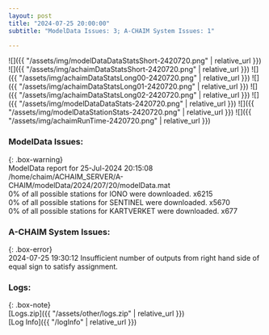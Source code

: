 ```yaml
---
layout: post
title: "2024-07-25 20:00:00"
subtitle: "ModelData Issues: 3; A-CHAIM System Issues: 1"

---
```


![]({{ "/assets/img/modelDataDataStatsShort-2420720.png" | relative_url }})
![]({{ "/assets/img/achaimDataStatsShort-2420720.png" | relative_url }})
![]({{ "/assets/img/achaimDataStatsLong00-2420720.png" | relative_url }})
![]({{ "/assets/img/achaimDataStatsLong01-2420720.png" | relative_url }})
![]({{ "/assets/img/achaimDataStatsLong02-2420720.png" | relative_url }})
![]({{ "/assets/img/modelDataDataStats-2420720.png" | relative_url }})
![]({{ "/assets/img/modelDataStationStats-2420720.png" | relative_url }})
![]({{ "/assets/img/achaimRunTime-2420720.png" | relative_url }})


### ModelData Issues:  
  
{: .box-warning}  
 ModelData report for 25-Jul-2024 20:15:08   
 /home/chaim/ACHAIM_SERVER/A-CHAIM/modelData/2024/207/20/modelData.mat   
 0% of all possible stations for IONO were downloaded. x6215   
 0% of all possible stations for SENTINEL were downloaded. x5670   
 0% of all possible stations for KARTVERKET were downloaded. x677   
  
### A-CHAIM System Issues:  
  
{: .box-error}  
2024-07-25 19:30:12 Insufficient number of outputs from right hand side of equal sign to satisfy assignment.  

### Logs:  
  
{: .box-note}  
[Logs.zip]({{ "/assets/other/logs.zip" | relative_url }})  
[Log Info]({{ "/logInfo" | relative_url }})  
